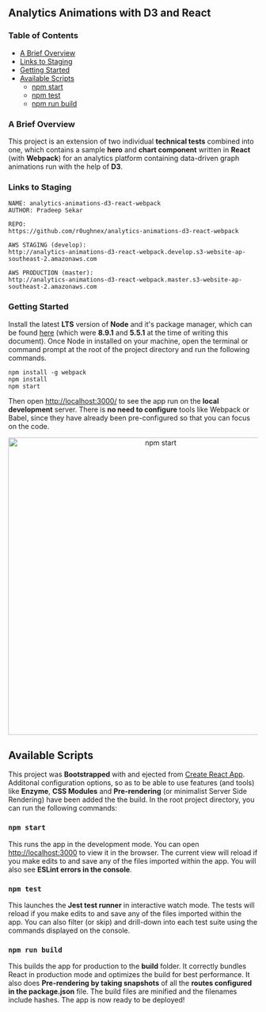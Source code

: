 ## Analytics Animations with D3 and React

### Table of Contents

- [A Brief Overview](#a-brief-overview)
- [Links to Staging](#links-to-staging)
- [Getting Started](#getting-started)
- [Available Scripts](#available-scripts)
    - [npm start](#npm-start)
    - [npm test](#npm-test)
    - [npm run build](#npm-run-build)

### A Brief Overview

This project is an extension of two individual **technical tests** combined into one, which contains a sample **hero** and **chart component** written in **React** (with **Webpack**) for an analytics platform containing data-driven graph animations run with the help of **D3**.

### Links to Staging

```
NAME: analytics-animations-d3-react-webpack
AUTHOR: Pradeep Sekar

REPO:
https://github.com/r0ughnex/analytics-animations-d3-react-webpack

AWS STAGING (develop):
http://analytics-animations-d3-react-webpack.develop.s3-website-ap-southeast-2.amazonaws.com

AWS PRODUCTION (master):
http://analytics-animations-d3-react-webpack.master.s3-website-ap-southeast-2.amazonaws.com
```

### Getting Started

Install the latest **LTS** version of **Node** and it's package manager, which can be found [here](https://nodejs.org/en/) (which were **8.9.1** and **5.5.1** at the time of writing this document). Once Node in installed on your machine, open the terminal or command prompt at the root of the project directory and run the following commands.

```
npm install -g webpack
npm install
npm start
```

Then open [http://localhost:3000/](http://localhost:3000/) to see the app run on the **local development** server. There is **no need to configure** tools like Webpack or Babel, since they have already been pre-configured so that you can focus on the code.

<p align="center">
    <img src="https://github.com/r0ughnex/analytics-animations-d3-react-webpack/blob/feature/adding-jest-enzyme-tests/src/App.video.gif?raw=true" width="600" height="auto" alt="npm start">
</p>

## Available Scripts

This project was **Bootstrapped** with and ejected from [Create React App](https://github.com/facebookincubator/create-react-app). Additonal configuration options, so as to be able to use features (and tools) like **Enzyme**, **CSS Modules** and **Pre-rendering** (or minimalist Server Side Rendering) have been added the the build. In the root project directory, you can run the following commands:

### `npm start`

This runs the app in the development mode. You can open [http://localhost:3000](http://localhost:3000) to view it in the browser. The current view will reload if you make edits to and save any of the files imported within the app. You will also see **ESLint errors in the console**.

### `npm test`

This launches the **Jest test runner** in interactive watch mode. The tests will reload if you make edits to and save any of the files imported within the app. You can also filter (or skip) and drill-down into each test suite using the commands displayed on the console.

### `npm run build`

This builds the app for production to the **build** folder. It correctly bundles React in production mode and optimizes the build for best performance. It also does **Pre-rendering by taking snapshots** of all the **routes configured in the package.json** file. The build files are minified and the filenames include hashes. The app is now ready to be deployed!
